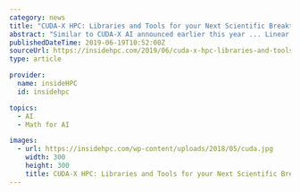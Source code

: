 ```yaml
---
category: news
title: "CUDA-X HPC: Libraries and Tools for your Next Scientific Breakthrough"
abstract: "Similar to CUDA-X AI announced earlier this year ... Linear algebra libraries in the list include industry-best BLAS, Math, and SOLVER libraries that offer extensive functionality and flexibility for programmers. Libraries for optimized tensor primitives ..."
publishedDateTime: 2019-06-19T10:52:00Z
sourceUrl: https://insidehpc.com/2019/06/cuda-x-hpc-libraries-and-tools-for-your-next-scientific-breakthrough/
type: article

provider:
  name: insideHPC
  id: insidehpc

topics:
  - AI
  - Math for AI

images:
  - url: https://insidehpc.com/wp-content/uploads/2018/05/cuda.jpg
    width: 300
    height: 300
    title: CUDA-X HPC: Libraries and Tools for your Next Scientific Breakthrough
---
```

